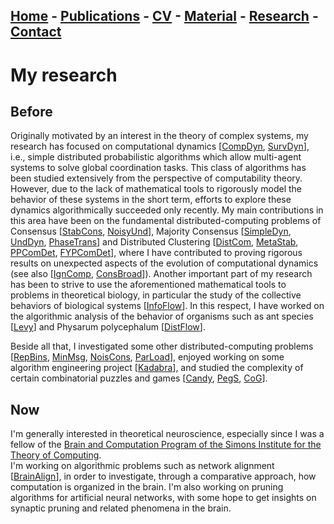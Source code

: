 ## [Home](/ema-webpage/) - [Publications](/ema-webpage/content/publications) - [CV](/ema-webpage/content/cv) - [Material](/ema-webpage/content/material) - [Research](/ema-webpage/content/research) - [Contact](/ema-webpage/content/contact)

# My research

## Before 

Originally motivated by an interest in the theory of complex systems, my research has focused on computational dynamics [[CompDyn], [SurvDyn]], i.e., simple distributed
probabilistic algorithms which allow multi-agent systems to solve global
coordination tasks. 
This class of algorithms has been studied extensively from the perspective of
computability theory. However, due to the lack of mathematical tools to
rigorously model the behavior of these systems in the short term, efforts to
explore these dynamics algorithmically succeeded only recently. My main
contributions in this area have been on the fundamental distributed-computing
problems of Consensus [[StabCons], [NoisyUnd]], Majority Consensus [[SimpleDyn], [UndDyn], [PhaseTrans]] and Distributed Clustering [[DistCom], [MetaStab], [PPComDet], [FYPComDet]], where I have contributed
to proving rigorous results on unexpected aspects of the evolution of computational dynamics (see also [[IgnComp], [ConsBroad]]). 
Another important part of my research has been to strive to use the aforementioned mathematical tools to problems in theoretical biology, in particular the 
study of the collective behaviors of biological systems [[InfoFlow]]. 
In this respect, I have worked on the algorithmic analysis of the behavior of organisms such as ant species [[Levy]] and Physarum polycephalum [[DistFlow]].

Beside all that, I investigated some other distributed-computing problems [[RepBins], [MinMsg], [NoisCons], [ParLoad]], 
enjoyed working on some algorithm engineering project [[Kadabra]], 
and studied the complexity of certain combinatorial puzzles and games [[Candy], [PegS], [CoG]].

## Now

I'm generally interested in theoretical neuroscience, especially since I was a fellow of the [Brain and Computation Program of the Simons Institute for the Theory of Computing](https://simons.berkeley.edu/programs/brain2018).  
I'm working on algorithmic problems such as
network alignment [[BrainAlign]], in order to investigate, through a comparative approach, how computation is organized in the brain.
I'm also working on pruning algorithms for artificial neural networks, with some hope to get insights on synaptic pruning and related phenomena in the brain. 

[BrainAlign]: https://hal.archives-ouvertes.fr/hal-03033777
[CNRS]: https://www.cnrs.fr
[COATI]: https://team.inria.fr/coati/team-members 
[Candy]: https://ieeexplore.ieee.org/document/6932866
[CoG]: https://gitlab.com/steven3k/complexity-of-games
[CompDyn]: https://tel.archives-ouvertes.fr/tel-02002681
[ConsBroad]: https://drops.dagstuhl.de/opus/volltexte/2020/11727/
[DistCom]: https://www.sciencedirect.com/science/article/pii/S0304397514009402?via%3Dihub
[DistFlow]: https://dl.acm.org/doi/10.5555/3237383.3237935
[DistSparse]: https://epubs.siam.org/doi/10.1137/1.9781611975994.80
[FYPComDet]: https://epubs.siam.org/doi/10.1137/19M1243026
[I3S]: http://www.i3s.unice.fr
[INRIA]: https://www.inria.fr
[IgnComp]: https://dl.acm.org/doi/10.1145/3087801.3087817
[InfoFlow]: https://journals.plos.org/ploscompbiol/article?id=10.1371/journal.pcbi.1006195
[Kadabra]: https://dl.acm.org/doi/10.1145/3284359
[Levy]: https://hal.archives-ouvertes.fr/hal-02530253v3
[MetaStab]: https://ojs.aaai.org//index.php/AAAI/article/view/4560 
[MinMsg]: https://link.springer.com/article/10.1007%2Fs00446-018-0330-x
[NoisCons]: https://link.springer.com/article/10.1007%2Fs00446-018-0335-5
[NoisyUnd]: https://link.springer.com/chapter/10.1007%2F978-3-030-54921-3_15
[PPComDet]: https://drops.dagstuhl.de/opus/volltexte/2018/9470/
[ParLoad]: https://dl.acm.org/doi/10.1145/3350755.3400232
[PegS]: https://drops.dagstuhl.de/opus/volltexte/2016/5870/
[PhaseTrans]: https://dl.acm.org/doi/10.5555/3237383.3237499
[RepBins]: https://link.springer.com/article/10.1007%2Fs00446-017-0320-4
[SimpleDyn]: https://link.springer.com/article/10.1007%2Fs00446-016-0289-4
[StabCons]: https://epubs.siam.org/doi/10.1137/1.9781611974331.ch46
[SurvDyn]: https://dl.acm.org/doi/10.1145/3388392.3388403
[UCA]: http://univ-cotedazur.fr 
[UndDyn]: https://epubs.siam.org/doi/10.1137/1.9781611973730.27
